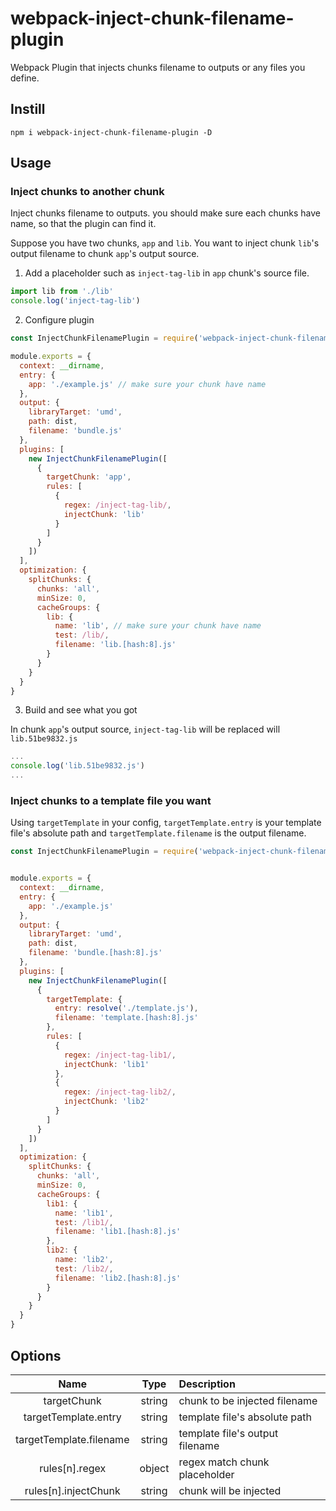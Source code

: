 # webpack-inject-chunk-filename-plugin

Webpack Plugin that injects chunks filename to outputs or any files you define.

## Instill

`npm i webpack-inject-chunk-filename-plugin -D`

## Usage

### Inject chunks to another chunk

Inject chunks filename to outputs. you should make sure each chunks have name, so that the plugin can find it.

Suppose you have two chunks, `app` and `lib`. You want to inject chunk `lib`'s output filename to chunk `app`'s output source.

1. Add a placeholder such as `inject-tag-lib` in `app` chunk's source file.

```js
import lib from './lib'
console.log('inject-tag-lib')
```

2. Configure plugin

```js
const InjectChunkFilenamePlugin = require('webpack-inject-chunk-filename-plugin')

module.exports = {
  context: __dirname,
  entry: {
    app: './example.js' // make sure your chunk have name
  },
  output: {
    libraryTarget: 'umd',
    path: dist,
    filename: 'bundle.js'
  },
  plugins: [
    new InjectChunkFilenamePlugin([
      {
        targetChunk: 'app',
        rules: [
          {
            regex: /inject-tag-lib/,
            injectChunk: 'lib'
          }
        ]
      }
    ])
  ],
  optimization: {
    splitChunks: {
      chunks: 'all',
      minSize: 0,
      cacheGroups: {
        lib: {
          name: 'lib', // make sure your chunk have name
          test: /lib/,
          filename: 'lib.[hash:8].js'
        }
      }
    }
  }
}
```

3. Build and see what you got

In chunk `app`'s output source, `inject-tag-lib` will be replaced will `lib.51be9832.js`

```js
...
console.log('lib.51be9832.js')
...
```

### Inject chunks to a template file you want

Using `targetTemplate` in your config, `targetTemplate.entry` is your template file's absolute path and `targetTemplate.filename` is the output filename.

```js
const InjectChunkFilenamePlugin = require('webpack-inject-chunk-filename-plugin')


module.exports = {
  context: __dirname,
  entry: {
    app: './example.js'
  },
  output: {
    libraryTarget: 'umd',
    path: dist,
    filename: 'bundle.[hash:8].js'
  },
  plugins: [
    new InjectChunkFilenamePlugin([
      {
        targetTemplate: {
          entry: resolve('./template.js'),
          filename: 'template.[hash:8].js'
        },
        rules: [
          {
            regex: /inject-tag-lib1/,
            injectChunk: 'lib1'
          },
          {
            regex: /inject-tag-lib2/,
            injectChunk: 'lib2'
          }
        ]
      }
    ])
  ],
  optimization: {
    splitChunks: {
      chunks: 'all',
      minSize: 0,
      cacheGroups: {
        lib1: {
          name: 'lib1',
          test: /lib1/,
          filename: 'lib1.[hash:8].js'
        },
        lib2: {
          name: 'lib2',
          test: /lib2/,
          filename: 'lib2.[hash:8].js'
        }
      }
    }
  }
}
```

## Options

|Name|Type|Description|
|:--:|:--:|:----------|
|targetChunk|string|chunk to be injected filename|
|targetTemplate.entry|string|template file's absolute path|
|targetTemplate.filename|string|template file's output filename|
|rules[n].regex|object|regex match chunk placeholder|
|rules[n].injectChunk|string|chunk will be injected|
